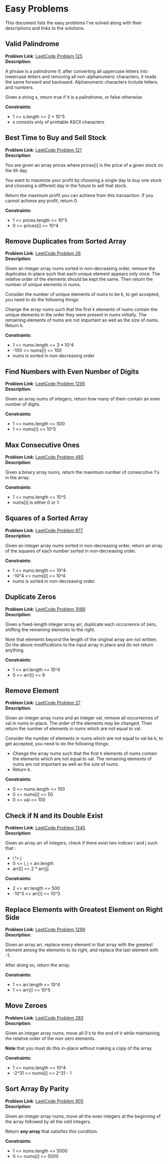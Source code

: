 # Easy Problems

This document lists the easy problems I've solved along with their descriptions and links to the solutions.

## Valid Palindrome

**Problem Link**: [LeetCode Problem 125](https://leetcode.com/problems/valid-palindrome/)\
**Description**:

A phrase is a palindrome if, after converting all uppercase letters into lowercase letters and removing all non-alphanumeric characters, it reads the same forward and backward. Alphanumeric characters include letters and numbers.

Given a string s, return true if it is a palindrome, or false otherwise.

**Constraints**:

- 1 <= s.length <= 2 * 10^5
- s consists only of printable ASCII characters

## Best Time to Buy and Sell Stock

**Problem Link**: [LeetCode Problem 121](https://leetcode.com/problems/best-time-to-buy-and-sell-stock/)\
**Description**:

You are given an array prices where prices[i] is the price of a given stock on the ith day.

You want to maximize your profit by choosing a single day to buy one stock and choosing a different day in the future to sell that stock.

Return the maximum profit you can achieve from this transaction. If you cannot achieve any profit, return 0.

**Constraints**:

- 1 <= prices.length <= 10^5
- 0 <= prices[i] <= 10^4

## Remove Duplicates from Sorted Array

**Problem Link**: [LeetCode Problem 26](https://leetcode.com/problems/remove-duplicates-from-sorted-array/)\
**Description**:

Given an integer array nums sorted in non-decreasing order, remove the duplicates in-place such that each unique element appears only once. The relative order of the elements should be kept the same. Then return the number of unique elements in nums.

Consider the number of unique elements of nums to be k, to get accepted, you need to do the following things:

Change the array nums such that the first k elements of nums contain the unique elements in the order they were present in nums initially. The remaining elements of nums are not important as well as the size of nums.
Return k.

**Constraints**:

- 1 <= nums.length <= 3 * 10^4
- -100 <= nums[i] <= 100
- nums is sorted in non-decreasing order

## Find Numbers with Even Number of Digits

**Problem Link**: [LeetCode Problem 1295](https://leetcode.com/problems/find-numbers-with-even-number-of-digits/)\
**Description**:

Given an array nums of integers, return how many of them contain an even number of digits.

**Constraints**:

- 1 <= nums.length <= 500
- 1 <= nums[i] <= 10^5

## Max Consecutive Ones

**Problem Link**: [LeetCode Problem 485](https://leetcode.com/problems/max-consecutive-ones/)\
**Description**:

Given a binary array nums, return the maximum number of consecutive 1's in the array.

**Constraints**:

- 1 <= nums.length <= 10^5
- nums[i] is either 0 or 1.

## Squares of a Sorted Array

**Problem Link**: [LeetCode Problem 977](https://leetcode.com/problems/squares-of-a-sorted-array/)\
**Description**:

Given an integer array nums sorted in non-decreasing order, return an array of the squares of each number sorted in non-decreasing order.

**Constraints**:

- 1 <= nums.length <= 10^4
- -10^4 <= nums[i] <= 10^4
- nums is sorted in non-decreasing order.

## Duplicate Zeros

**Problem Link**: [LeetCode Problem 1089](https://leetcode.com/problems/duplicate-zeros/)\
**Description**:

Given a fixed-length integer array arr, duplicate each occurrence of zero, shifting the remaining elements to the right.

Note that elements beyond the length of the original array are not written. Do the above modifications to the input array in place and do not return anything.

**Constraints**:

- 1 <= arr.length <= 10^4
- 0 <= arr[i] <= 9

## Remove Element

**Problem Link**: [LeetCode Problem 27](https://leetcode.com/problems/remove-element/)\
**Description**:

Given an integer array nums and an integer val, remove all occurrences of val in nums in-place. The order of the elements may be changed. Then return the number of elements in nums which are not equal to val.

Consider the number of elements in nums which are not equal to val be k, to get accepted, you need to do the following things:

- Change the array nums such that the first k elements of nums contain the elements which are not equal to val. The remaining elements of nums are not important as well as the size of nums.
- Return k.

**Constraints**:

- 0 <= nums.length <= 100
- 0 <= nums[i] <= 50
- 0 <= val <= 100

## Check if N and its Double Exist

**Problem Link**: [LeetCode Problem 1345](https://leetcode.com/problems/check-if-n-and-its-double-exist/)\
**Description**:

Given an array arr of integers, check if there exist two indices i and j such that :

- i != j
- 0 <= i, j < arr.length
- arr[i] == 2 * arr[j]

**Constraints**:

- 2 <= arr.length <= 500
- -10^3 <= arr[i] <= 10^3

## Replace Elements with Greatest Element on Right Side

**Problem Link**: [LeetCode Problem 1299](https://leetcode.com/problems/replace-elements-with-greatest-element-on-right-side/)\
**Description**:

Given an array arr, replace every element in that array with the greatest element among the elements to its right, and replace the last element with -1.

After doing so, return the array.

**Constraints**:

- 1 <= arr.length <= 10^4
- 1 <= arr[i] <= 10^5

## Move Zeroes

**Problem Link**: [LeetCode Problem 283](https://leetcode.com/problems/move-zeroes/)\
**Description**:

Given an integer array nums, move all 0's to the end of it while maintaining the relative order of the non-zero elements.

**Note** that you must do this in-place without making a copy of the array.

**Constraints**:

- 1 <= nums.length <= 10^4
- -2^31 <= nums[i] <= 2^31 - 1

## Sort Array By Parity

**Problem Link**: [LeetCode Problem 905](https://leetcode.com/problems/sort-array-by-parity/)\
**Description**:

Given an integer array nums, move all the even integers at the beginning of the array followed by all the odd integers.

Return **any array** that satisfies this condition.

**Constraints**:

- 1 <= nums.length <= 5000
- 0 <= nums[i] <= 5000